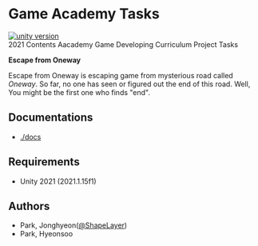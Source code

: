 # Game Academy Tasks
[![unity version](https://img.shields.io/badge/unity-2021.1.15f1-lightgrey)](https://unity3d.com/unity/whats-new/2021.1.15)  
2021 Contents Aacademy Game Developing Curriculum Project Tasks  

**Escape from Oneway**

Escape from Oneway is escaping game from mysterious road called _Oneway_. So far, no one has seen or figured out the end of this road. Well, You might be the first one who finds "end".  

## Documentations
 * [./docs](./docs)  

## Requirements
 * Unity 2021 (2021.1.15f1)

## Authors
 * Park, Jonghyeon([@ShapeLayer](https://github.com/ShapeLayer))
 * Park, Hyeonsoo
